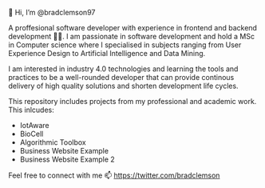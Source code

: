 👋 Hi, I’m @bradclemson97

A proffesional software developer with experience in frontend and backend development :technologist:. I am passionate in software development and hold a MSc in Computer science where I specialised in subjects ranging from User Experience Design to Artificial Intelligence and Data Mining.

I am interested in industry 4.0 technologies and learning the tools and practices to be a well-rounded developer that can provide continous delivery of high quality solutions and shorten development life cycles.

This repository includes projects from my professional and academic work. This inlcudes:
- IotAware 
- BioCell
- Algorithmic Toolbox
- Business Website Example 
- Business Website Example 2

Feel free to connect with me :mailbox: https://twitter.com/bradclemson

<!---
bradclemson97/bradclemson97 is a ✨ special ✨ repository because its `README.md` (this file) appears on your GitHub profile.
You can click the Preview link to take a look at your changes.
--->
